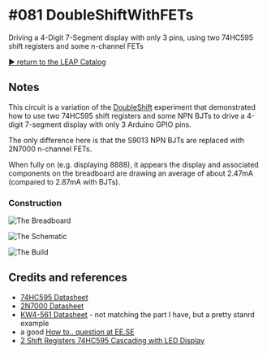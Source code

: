 # #081 DoubleShiftWithFETs

Driving a 4-Digit 7-Segment display with only 3 pins, using two 74HC595 shift registers and some n-channel FETs


[:arrow_forward: return to the LEAP Catalog](https://leap.tardate.com)

## Notes

This circuit is a variation of the [DoubleShift](../DoubleShift) experiment that
demonstrated how to use two 74HC595 shift registers and some NPN BJTs to drive a 4-digit 7-segment display with
only 3 Arduino GPIO pins.

The only difference here is that the S9013 NPN BJTs are replaced with 2N7000 n-channel FETs.

When fully on (e.g. displaying 8888), it appears the display and associated components on the breadboard are drawing
an average of about 2.47mA (compared to 2.87mA with BJTs).

### Construction

![The Breadboard](./assets/DoubleShiftWithFETs_bb.jpg?raw=true)

![The Schematic](./assets/DoubleShiftWithFETs_schematic.jpg?raw=true)

![The Build](./assets/DoubleShiftWithFETs_build.jpg?raw=true)

## Credits and references
* [74HC595 Datasheet](https://www.futurlec.com/74HC/74HC595.shtml)
* [2N7000 Datasheet](https://www.futurlec.com/Transistors/2N7000.shtml)
* [KW4-561 Datasheet](http://www.sme.com.hk/globetec/LED%20Displays/Four%20Digit%20Display/KW4-561.pdf) - not matching the part I have, but a pretty stanrd example
* a good [How to.. question at EE.SE](http://electronics.stackexchange.com/questions/34815/using-4-digit-7-segment-led)
* [2 Shift Registers 74HC595 Cascading with LED Display](https://www.youtube.com/watch?v=dS6AHRavEkc)
